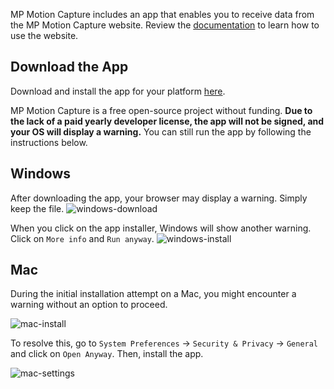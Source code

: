 MP Motion Capture includes an app that enables you to receive data from the MP Motion Capture website.
Review the [documentation](https://mocap.robotrebellion.xyz/docs) to learn how to use the website.

## Download the App
Download and install the app for your platform [here](https://mocap.robotrebellion.xyz/downloads).

MP Motion Capture is a free open-source project without funding.
**Due to the lack of a paid yearly developer license, the app will not be signed, and your OS will display a warning.**
You can still run the app by following the instructions below.

## Windows
After downloading the app, your browser may display a warning. Simply keep the file.
![windows-download](https://github.com/need4steve/mpmocap/blob/main/assets/docs/osc-app/app-installation/windows-download.png?raw=true)

When you click on the app installer, Windows will show another warning. Click on `More info` and `Run anyway`.
![windows-install](https://github.com/need4steve/mpmocap/blob/main/assets/docs/osc-app/app-installation/windows-install.png?raw=true)

## Mac
During the initial installation attempt on a Mac, you might encounter a warning without an option to proceed.

![mac-install](https://github.com/need4steve/mpmocap/blob/main/assets/docs/osc-app/app-installation/mac-install.png?raw=true)

To resolve this, go to `System Preferences` -> `Security & Privacy` -> `General` and click on `Open Anyway`. Then, install the app.

![mac-settings](https://github.com/need4steve/mpmocap/blob/main/assets/docs/osc-app/app-installation/mac-settings.png?raw=true)
